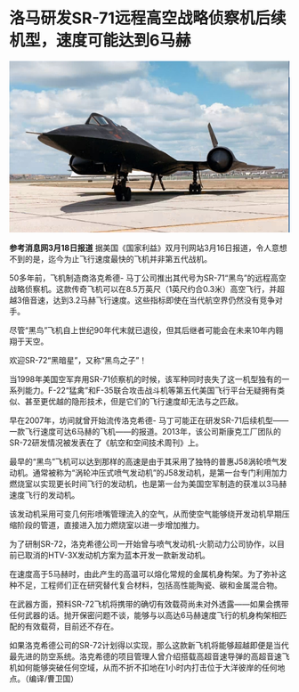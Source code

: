 # 洛马研发SR-71远程高空战略侦察机后续机型，速度可能达到6马赫

![c179b2c82935f8973b21af0e77bc6d1c.jpg](https://raw.githubusercontent.com/qqhsx/qqnews_image/main/2024/03/18/洛马研发SR-71远程高空战略侦察机后续机型，速度可能达到6马赫/c179b2c82935f8973b21af0e77bc6d1c.jpg)

**参考消息网3月18日报道** 据美国《国家利益》双月刊网站3月16日报道，令人意想不到的是，迄今为止飞行速度最快的飞机并非第五代战机。

50多年前，飞机制造商洛克希德-
马丁公司推出其代号为SR-71“黑鸟”的远程高空战略侦察机。这款传奇飞机可以在8.5万英尺（1英尺约合0.3米）高空飞行，并超越3倍音速，达到3.2马赫飞行速度。这些指标即使在当代航空界仍然没有竞争对手。

尽管“黑鸟”飞机自上世纪90年代末就已退役，但其后继者可能会在未来10年内翱翔于天空。

欢迎SR-72“黑暗星”，又称“黑鸟之子”！

当1998年美国空军弃用SR-71侦察机的时候，该军种同时丧失了这一机型独有的一系列能力。F-22“猛禽”和F-35联合攻击战斗机等第五代美国飞行平台无疑拥有类似、甚至更优越的隐形技术，但是它们的飞行速度却无法与之匹敌。

早在2007年，坊间就曾开始流传洛克希德-
马丁可能正在研发SR-71后续机型——一款飞行速度可达6马赫的飞机——的报道。2013年，该公司斯康克工厂团队的SR-72研发情况被发表在了《航空和空间技术周刊》上。

最早的“黑鸟”飞机可以达到那样的高速是由于其采用了独特的普惠J58涡轮喷气发动机。通常被称为“涡轮冲压式喷气发动机”的J58发动机，是第一台专门利用加力燃烧室以实现更长时间飞行的发动机，也是第一台为美国空军制造的获准以3马赫速度飞行的发动机。

该发动机采用可变几何形喷嘴管理流入的空气，从而使空气能够绕开发动机早期压缩阶段的管道，直接进入加力燃烧室以进一步增加推力。

为了研制SR-72，洛克希德公司一开始曾与喷气发动机-火箭动力公司协作，以目前已取消的HTV-3X发动机方案为蓝本开发一款新发动机。

在速度高于5马赫时，由此产生的高温可以熔化常规的金属机身构架。为了弥补这种不足，工程师们正在研究替代复合材料，包括高性能陶瓷、碳和金属混合物。

在武器方面，预料SR-72飞机将携带的确切有效载荷尚未对外透露——如果会携带任何武器的话。抛开保密问题不谈，能够与以高达6马赫速度飞行的机身构架相匹配的有效载荷，目前还不存在。

如果洛克希德公司的SR-72计划得以实现，那么这款新飞机将能够超越即便是当代最先进的防空系统。洛克希德的项目管理人曾介绍搭载高超音速导弹的高超音速飞机如何能够突破任何空域，从而不折不扣地在1小时内打击位于大洋彼岸的任何地点。（编译/曹卫国）

